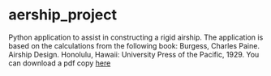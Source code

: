 # aership_project
Python application to assist in constructing a rigid airship. The application is based on the calculations from the following book: Burgess, Charles Paine. Airship Design. Honolulu, Hawaii: University Press of the Pacific, 1929. You can download a pdf copy [here](http://www.xlta.org/library/burgess.pdf)
